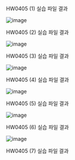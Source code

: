 
HW0405 (1) 실습 파일 결과

![image](https://github.com/drawarepair/React/assets/102895287/e78490cd-2835-4fa0-bcd0-5bda6168f2c0)


HW0405 (2) 실습 파일 결과

![image](https://github.com/drawarepair/React/assets/102895287/67923652-8d7a-4cd7-a24e-e6d283eb2b8c)


HW0405 (3) 실습 파일 결과

![image](https://github.com/drawarepair/React/assets/102895287/a08240a2-ef05-4d88-a412-bfc4673b621a)

HW0405 (4) 실습 파일 결과

![image](https://github.com/drawarepair/React/assets/102895287/108e6243-98f4-4541-b867-6129ae2626e7)

HW0405 (5) 실습 파일 결과

![image](https://github.com/drawarepair/React/assets/102895287/a87f0d8b-58db-4f1e-a382-98ac8ebb7bf2)

HW0405 (6) 실습 파일 결과

![image](https://github.com/drawarepair/React/assets/102895287/58b0a96d-915e-43c9-9ff3-66d402cef076)

HW0405 (7) 실습 파일 결과

